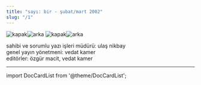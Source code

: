 ```yaml
---
title: "sayı: bir - şubat/mart 2002"
slug: "/1"
---
```


![kapak](/img/ky01_00_caglacomert_zaferyalcinpinar.jpg)![arka](/img/ky01_36_barisozdemir.jpg)
![kapak](/img/1_kapak.jpg)![arka](/img/1_arka.jpg)

sahibi ve sorumlu yazı işleri müdürü: ulaş nikbay  
genel yayın yönetmeni: vedat kamer  
editörler: özgür macit, vedat kamer  


---
import DocCardList from '@theme/DocCardList';

<DocCardList />
